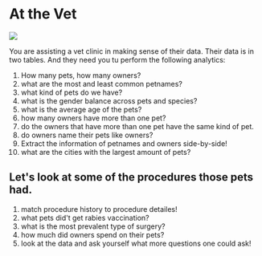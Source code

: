 # At the Vet

![](https://lh3.googleusercontent.com/proxy/q-paEHLGoGZsnC0bh9Zmz5cCKb58MQkIIB-retouRq2XG5OGNdA4rgY8O6eQ16dERTxd7Bxjuppgoey8-Hz6TMh4kJPgQeQYH2_-zzhfo4N_j2QpbPlznky4ehHvhSkXwHhCz36RGvUCil8p7DhdzdU3M3DPRlMgAaM)

You are assisting a vet clinic in making sense of their data. Their data is in two tables. And they need you tu perform the following analytics:

1. How many pets, how many owners?
2. what are the most and least common petnames?
3. what kind of pets do we have?
4. what is the gender balance across pets and species?
5. what is the average age of the pets?
6. how many owners have more than one pet?
7. do the owners that have more than one pet have the same kind of pet.
8. do owners name their pets like owners?
9. Extract the information of petnames and owners side-by-side!
10. what are the cities with the largest amount of pets?

## Let's look at some of the procedures those pets had.

1. match procedure history to procedure detailes!
2. what pets did't get rabies vaccination?
3. what is the most prevalent type of surgery?
4. how much did owners spend on their pets?
5. look at the data and ask yourself what more questions one could ask!